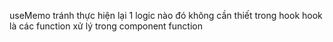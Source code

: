 useMemo tránh thực hiện lại 1 logic nào đó không cần thiết trong hook 
hook là các function xử lý trong  component function 